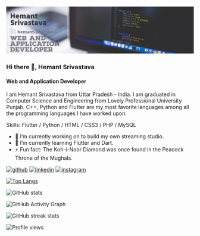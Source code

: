 ![Web and Application Developer](https://github.com/HemantSrivastava01/Hemant-Srivastava/blob/main/Hemant%20Banner.png)
### Hi there 👋, Hemant Srivastava
#### Web and Application Developer


I am Hemant Srivastava from Uttar Pradesh - India. I am graduated in Computer Science and Engineering from Lovely Professional University Punjab. C++, Python and Flutter are my most favorite languages among all the programming languages I have worked upon.

Skills: Flutter / Python / HTML / CSS3 / PHP / MySQL

- 🔭 I’m currently working on to build my own streaming studio. 
- 🌱 I’m currently learning Flutter and Dart. 
- ⚡ Fun fact: The Koh-i-Noor Diamond was once found in the Peacock Throne of the Mughals. 


[<img src='https://cdn.jsdelivr.net/npm/simple-icons@3.0.1/icons/github.svg' alt='github' height='40'>](https://github.com/HemantSrivastava01)  [<img src='https://cdn.jsdelivr.net/npm/simple-icons@3.0.1/icons/linkedin.svg' alt='linkedin' height='40'>](https://www.linkedin.com/in/hemant-srivastava/)  [<img src='https://cdn.jsdelivr.net/npm/simple-icons@3.0.1/icons/instagram.svg' alt='instagram' height='40'>](https://www.instagram.com/iam_hemantoo7/)  

[![Top Langs](https://github-readme-stats.vercel.app/api/top-langs/?username=HemantSrivastava01)](https://github.com/anuraghazra/github-readme-stats)

![GitHub stats](https://github-readme-stats.vercel.app/api?username=HemantSrivastava01&show_icons=true)  

![GitHub Activity Graph](https://activity-graph.herokuapp.com/graph?username=HemantSrivastava01)  

![GitHub streak stats](https://github-readme-streak-stats.herokuapp.com/?user=HemantSrivastava01)  

![Profile views](https://gpvc.arturio.dev/HemantSrivastava01)  
